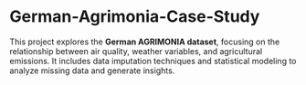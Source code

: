 # German-Agrimonia-Case-Study
This project explores the **German AGRIMONIA dataset**, focusing on the relationship between air quality, weather variables, and agricultural emissions. It includes data imputation techniques and statistical modeling to analyze missing data and generate insights.
